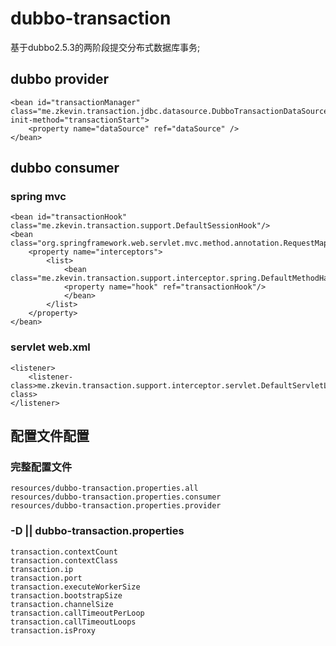 # dubbo-transaction
基于dubbo2.5.3的两阶段提交分布式数据库事务;

## dubbo provider
	<bean id="transactionManager" class="me.zkevin.transaction.jdbc.datasource.DubboTransactionDataSourceTransactonManager" init-method="transactionStart">
    	<property name="dataSource" ref="dataSource" />
	</bean>



## dubbo consumer
### spring mvc
	<bean id="transactionHook" class="me.zkevin.transaction.support.DefaultSessionHook"/>
	<bean class="org.springframework.web.servlet.mvc.method.annotation.RequestMappingHandlerMapping">
    	<property name="interceptors">
       	 	<list>
            	<bean class="me.zkevin.transaction.support.interceptor.spring.DefaultMethodHandler">
                <property name="hook" ref="transactionHook"/>
            	</bean>
        	</list>
    	</property>
	</bean>


### servlet web.xml
	<listener>
		<listener-class>me.zkevin.transaction.support.interceptor.servlet.DefaultServletListener</listener-class>
	</listener>

## 配置文件配置
### 完整配置文件
	resources/dubbo-transaction.properties.all
	resources/dubbo-transaction.properties.consumer
	resources/dubbo-transaction.properties.provider

### -D || dubbo-transaction.properties

	transaction.contextCount
	transaction.contextClass
	transaction.ip
	transaction.port
	transaction.executeWorkerSize
	transaction.bootstrapSize
	transaction.channelSize
	transaction.callTimeoutPerLoop
	transaction.callTimeoutLoops
	transaction.isProxy

